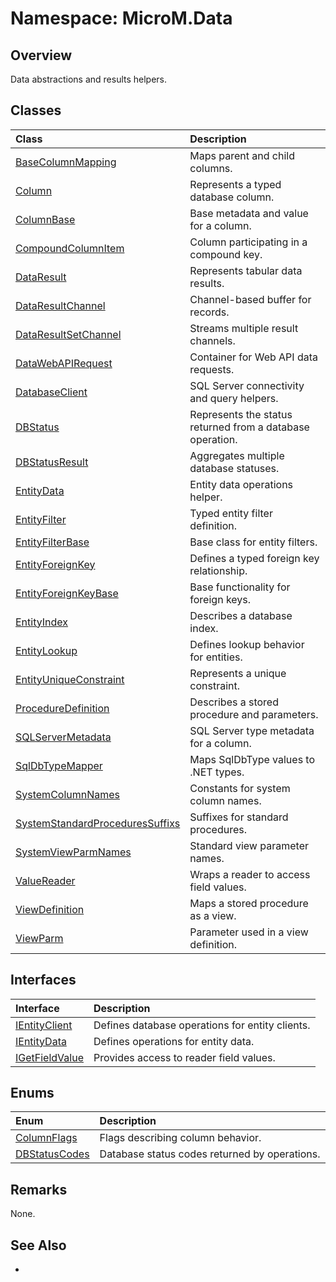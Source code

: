 # Namespace: MicroM.Data
## Overview
Data abstractions and results helpers.

## Classes
| Class | Description |
|:------------|:-------------|
| [BaseColumnMapping](BaseColumnMapping/index.md) | Maps parent and child columns. |
| [Column](Column/index.md) | Represents a typed database column. |
| [ColumnBase](ColumnBase/index.md) | Base metadata and value for a column. |
| [CompoundColumnItem](CompoundColumnItem/index.md) | Column participating in a compound key. |
| [DataResult](DataResult/index.md) | Represents tabular data results. |
| [DataResultChannel](DataResultChannel/index.md) | Channel-based buffer for records. |
| [DataResultSetChannel](DataResultSetChannel/index.md) | Streams multiple result channels. |
| [DataWebAPIRequest](DataWebAPIRequest/index.md) | Container for Web API data requests. |
| [DatabaseClient](DatabaseClient/index.md) | SQL Server connectivity and query helpers. |
| [DBStatus](DBStatus/index.md) | Represents the status returned from a database operation. |
| [DBStatusResult](DBStatusResult/index.md) | Aggregates multiple database statuses. |
| [EntityData](EntityData/index.md) | Entity data operations helper. |
| [EntityFilter](EntityFilter/index.md) | Typed entity filter definition. |
| [EntityFilterBase](EntityFilterBase/index.md) | Base class for entity filters. |
| [EntityForeignKey](EntityForeignKey/index.md) | Defines a typed foreign key relationship. |
| [EntityForeignKeyBase](EntityForeignKeyBase/index.md) | Base functionality for foreign keys. |
| [EntityIndex](EntityIndex/index.md) | Describes a database index. |
| [EntityLookup](EntityLookup/index.md) | Defines lookup behavior for entities. |
| [EntityUniqueConstraint](EntityUniqueConstraint/index.md) | Represents a unique constraint. |
| [ProcedureDefinition](ProcedureDefinition/index.md) | Describes a stored procedure and parameters. |
| [SQLServerMetadata](SQLServerMetadata/index.md) | SQL Server type metadata for a column. |
| [SqlDbTypeMapper](SqlDbTypeMapper/index.md) | Maps SqlDbType values to .NET types. |
| [SystemColumnNames](SystemColumnNames/index.md) | Constants for system column names. |
| [SystemStandardProceduresSuffixs](SystemStandardProceduresSuffixs/index.md) | Suffixes for standard procedures. |
| [SystemViewParmNames](SystemViewParmNames/index.md) | Standard view parameter names. |
| [ValueReader](ValueReader/index.md) | Wraps a reader to access field values. |
| [ViewDefinition](ViewDefinition/index.md) | Maps a stored procedure as a view. |
| [ViewParm](ViewParm/index.md) | Parameter used in a view definition. |

## Interfaces
| Interface | Description |
|:------------|:-------------|
| [IEntityClient](IEntityClient/index.md) | Defines database operations for entity clients. |
| [IEntityData](IEntityData/index.md) | Defines operations for entity data. |
| [IGetFieldValue](IGetFieldValue/index.md) | Provides access to reader field values. |

## Enums
| Enum | Description |
|:------------|:-------------|
| [ColumnFlags](ColumnFlags/index.md) | Flags describing column behavior. |
| [DBStatusCodes](DBStatusCodes/index.md) | Database status codes returned by operations. |

## Remarks
None.

## See Also
-
